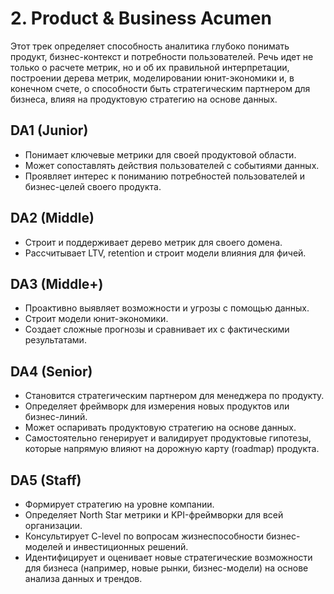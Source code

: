 # 2. Product & Business Acumen

Этот трек определяет способность аналитика глубоко понимать продукт, бизнес-контекст и потребности пользователей. Речь идет не только о расчете метрик, но и об их правильной интерпретации, построении дерева метрик, моделировании юнит-экономики и, в конечном счете, о способности быть стратегическим партнером для бизнеса, влияя на продуктовую стратегию на основе данных.

## DA1 (Junior)
- Понимает ключевые метрики для своей продуктовой области.
- Может сопоставлять действия пользователей с событиями данных.
- Проявляет интерес к пониманию потребностей пользователей и бизнес-целей своего продукта.

## DA2 (Middle)
- Строит и поддерживает дерево метрик для своего домена.
- Рассчитывает LTV, retention и строит модели влияния для фичей.

## DA3 (Middle+)
- Проактивно выявляет возможности и угрозы с помощью данных.
- Строит модели юнит-экономики.
- Создает сложные прогнозы и сравнивает их с фактическими результатами.

## DA4 (Senior)
- Становится стратегическим партнером для менеджера по продукту.
- Определяет фреймворк для измерения новых продуктов или бизнес-линий.
- Может оспаривать продуктовую стратегию на основе данных.
- Самостоятельно генерирует и валидирует продуктовые гипотезы, которые напрямую влияют на дорожную карту (roadmap) продукта.

## DA5 (Staff)
- Формирует стратегию на уровне компании.
- Определяет North Star метрики и KPI-фреймворки для всей организации.
- Консультирует C-level по вопросам жизнеспособности бизнес-моделей и инвестиционных решений.
- Идентифицирует и оценивает новые стратегические возможности для бизнеса (например, новые рынки, бизнес-модели) на основе анализа данных и трендов. 